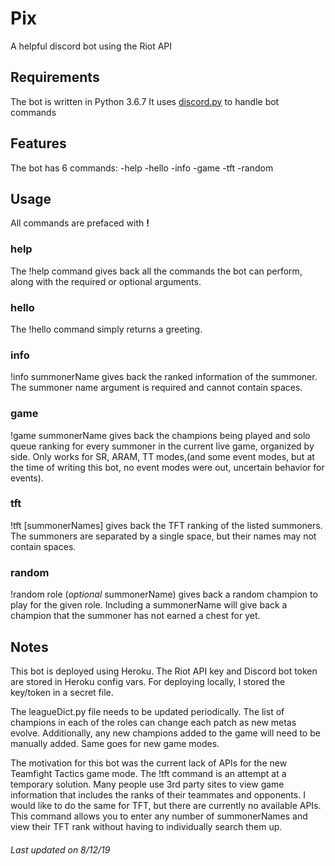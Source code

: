 # Pix
A helpful discord bot using the Riot API

## Requirements
The bot is written in Python 3.6.7
It uses [discord.py](https://discordpy.readthedocs.io/en/latest/index.html#) to handle bot commands 

## Features
The bot has 6 commands:
-help
-hello
-info
-game
-tft
-random

## Usage
All commands are prefaced with **!**

### help
The !help command gives back all the commands the bot can perform, along with the required or optional arguments.

### hello
The !hello command simply returns a greeting.

### info
!info summonerName gives back the ranked information of the summoner. The summoner name argument is required and cannot contain spaces. 

### game
!game summonerName gives back the champions being played and solo queue ranking for every summoner in the current live game, organized by side. Only works for SR, ARAM, TT modes,(and some event modes, but at the time of writing this bot, no event modes were out, uncertain behavior for events).

### tft
!tft [summonerNames] gives back the TFT ranking of the listed summoners. The summoners are separated by a single space, but their names may not contain spaces.

### random
!random role (*optional* summonerName) gives back a random champion to play for the given role. Including a summonerName will give back a champion that the summoner has not earned a chest for yet.

## Notes
This bot is deployed using Heroku. The Riot API key and Discord bot token are stored in Heroku config vars. For deploying locally, I stored the key/token in a secret file.

The leagueDict.py file needs to be updated periodically. The list of champions in each of the roles can change each patch as new metas evolve. Additionally, any new champions added to the game will need to be manually added. Same goes for new game modes.

The motivation for this bot was the current lack of APIs for the new Teamfight Tactics game mode. The !tft command is an attempt at a temporary solution. Many people use 3rd party sites to view game information that includes the ranks of their teammates and opponents. I would like to do the same for TFT, but there are currently no available APIs. This command allows you to enter any number of summonerNames and view their TFT rank without having to individually search them up.

######  Last updated on 8/12/19


